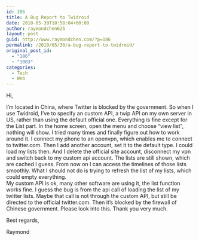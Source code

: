```yaml
---
id: 186
title: A Bug Report to Twidroid
date: 2010-05-30T10:58:04+00:00
author: raymondchen625
layout: post
guid: http://www.raymondchen.com/?p=186
permalink: /2010/05/30/a-bug-report-to-twidroid/
original_post_id:
  - "186"
  - "1083"
categories:
  - Tech
  - Web
---
```

Hi,

I&#8217;m located in China, where Twitter is blocked by the government. So when I use Twidroid, I&#8217;ve to specify an custom API, a twip API on my own server in US, rather than using the default official one. Everything is fine except for the List part. In the home screen, open the menu and choose &#8220;view list&#8221;, nothing will show. I tried many times and finally figure out how to work around it. I connect my phone to an openvpn, which enables me to connect to twitter.com. Then I add another account, set it to the default type. I could load my lists then. And I delete the official site account, disconnect my vpn and switch back to my custom api account. The lists are still shown, which are cached I guess. From now on I can access the timelines of those lists smoothly. What I should not do is trying to refresh the list of my lists, which could empty everything.  
My custom API is ok, many other software are using it, the list function works fine. I guess the bug is from the api call of loading the list of my twitter lists. Maybe that call is not through the custom API, but still be directed to the official twitter.com. Then it&#8217;s blocked by the firewall of Chinese government. Please look into this. Thank you very much.

Best regards,

Raymond